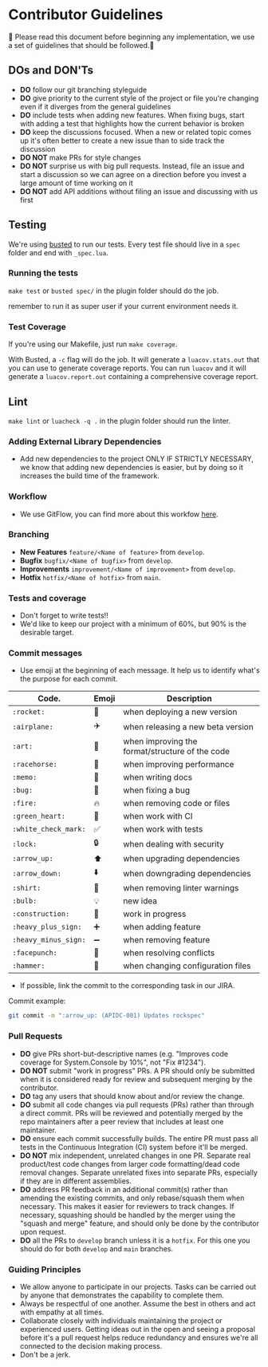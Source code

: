 # Contributor Guidelines

:honeybee: Please read this document before beginning any implementation, we use a set of guidelines that should be followed.:honeybee:

## DOs and DON'Ts

- **DO** follow our git branching styleguide
- **DO** give priority to the current style of the project or file you're changing even if it diverges from the general guidelines
- **DO** include tests when adding new features. When fixing bugs, start with adding a test that highlights how the current behavior is broken
- **DO** keep the discussions focused. When a new or related topic comes up it's often better to create a new issue than to side track the discussion
- **DO NOT** make PRs for style changes
- **DO NOT** surprise us with big pull requests. Instead, file an issue and start a discussion so we can agree on a direction before you invest a large amount of time working on it
- **DO NOT** add API additions without filing an issue and discussing with us first

## Testing

We're using [busted](http://olivinelabs.com/busted) to run our tests. Every test file should live in a `spec` folder and end with `_spec.lua`.

### Running the tests

`make test` or `busted spec/` in the plugin folder should do the job.

remember to run it as super user if your current environment needs it.

### Test Coverage

If you're using our Makefile, just run `make coverage`.

With Busted, a `-c` flag will do the job.
It will generate a `luacov.stats.out` that you can use to generate coverage reports.
You can run `luacov` and it will generate a `luacov.report.out` containing a comprehensive coverage report.

## Lint

`make lint` or `luacheck -q .` in the plugin folder should run the linter.

### Adding External Library Dependencies

- Add new dependencies to the project ONLY IF STRICTLY NECESSARY, we know that adding new dependencies is easier, but by doing so it increases the build time of the framework.

### Workflow

- We use GitFlow, you can find more about this workfow [here](http://nvie.com/posts/a-successful-git-branching-model/).

### Branching

- **New Features** `feature/<Name of feature>` from `develop`.
- **Bugfix** `bugfix/<Name of bugfix>` from `develop`.
- **Improvements** `improvement/<Name of improvement>` from `develop`.
- **Hotfix** `hotfix/<Name of hotfix>` from `main`.

### Tests and coverage

- Don't forget to write tests!!
- We'd like to keep our project with a minimum of 60%, but 90% is the desirable target.

### Commit messages

- Use emoji at the beginning of each message. It help us to identify what's the purpose for each commit.

| Code.                 | Emoji               | Description                                     |
|-----------------------|---------------------|-------------------------------------------------|
| `:rocket:`            | :rocket:            | when deploying a new version                    |
| `:airplane:`          | :airplane:          | when releasing a new beta version               |
| `:art:`               | :art:               | when improving the format/structure of the code |
| `:racehorse:`         | :racehorse:         | when improving performance                      |
| `:memo:`              | :memo:              | when writing docs                               |
| `:bug:`               | :bug:               | when fixing a bug                               |
| `:fire:`              | :fire:              | when removing code or files                     |
| `:green_heart:`       | :green_heart:       | when work with CI                               |
| `:white_check_mark:`  | :white_check_mark:  | when work with tests                            |
| `:lock:`              | :lock:              | when dealing with security                      |
| `:arrow_up:`          | :arrow_up:          | when upgrading dependencies                     |
| `:arrow_down:`        | :arrow_down:        | when downgrading dependencies                   |
| `:shirt:`             | :shirt:             | when removing linter warnings                   |
| `:bulb:`              | :bulb:              | new idea                                        |
| `:construction:`      | :construction:      | work in progress                                |
| `:heavy_plus_sign:`   | :heavy_plus_sign:   | when adding feature                             |
| `:heavy_minus_sign:`  | :heavy_minus_sign:  | when removing feature                           |
| `:facepunch:`         | :facepunch:         | when resolving conflicts                        |
| `:hammer:`            | :hammer:            | when changing configuration files               |

- If possible, link the commit to the corresponding task in our JIRA.

Commit example:

```bash
git commit -m ":arrow_up: (APIDC-001) Updates rockspec"
```

### Pull Requests

- **DO** give PRs short-but-descriptive names (e.g. "Improves code coverage for System.Console by 10%", not "Fix #1234").
- **DO NOT** submit "work in progress" PRs. A PR should only be submitted when it is considered ready for review and subsequent merging by the contributor.
- **DO** tag any users that should know about and/or review the change.
- **DO** submit all code changes via pull requests (PRs) rather than through a direct commit. PRs will be reviewed and potentially merged by the repo maintainers after a peer review that includes at least one maintainer.
- **DO** ensure each commit successfully builds. The entire PR must pass all tests in the Continuous Integration (CI) system before it'll be merged.
- **DO NOT** mix independent, unrelated changes in one PR. Separate real product/test code changes from larger code formatting/dead code removal changes. Separate unrelated fixes into separate PRs, especially if they are in different assemblies.
- **DO** address PR feedback in an additional commit(s) rather than amending the existing commits, and only rebase/squash them when necessary. This makes it easier for reviewers to track changes. If necessary, squashing should be handled by the merger using the "squash and merge" feature, and should only be done by the contributor upon request.
- **DO** all the PRs to `develop` branch unless it is a `hotfix`. For this one you should do for both `develop` and `main` branches.

### Guiding Principles

- We allow anyone to participate in our projects. Tasks can be carried out by anyone that demonstrates the capability to complete them.
- Always be respectful of one another. Assume the best in others and act with empathy at all times.
- Collaborate closely with individuals maintaining the project or experienced users. Getting ideas out in the open and seeing a proposal before it's a pull request helps reduce redundancy and ensures we're all connected to the decision making process.
- Don't be a jerk.
